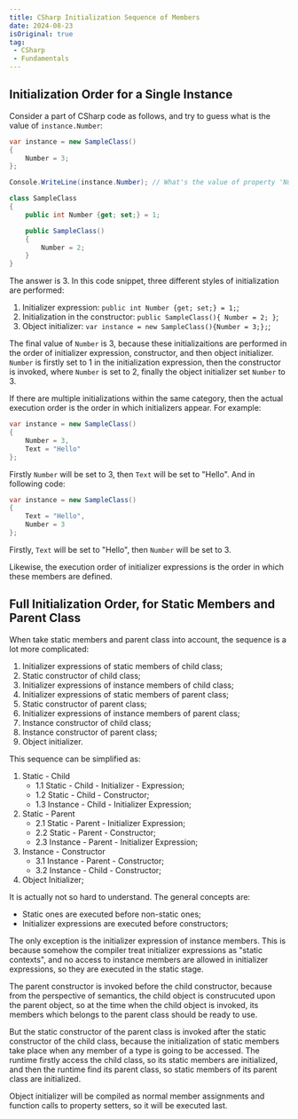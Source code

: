 ```yaml
---
title: CSharp Initialization Sequence of Members
date: 2024-08-23
isOriginal: true
tag:
 - CSharp
 - Fundamentals
---
```


## Initialization Order for a Single Instance

Consider a part of CSharp code as follows, and try to guess what is the value of `instance.Number`:

```csharp
var instance = new SampleClass()
{
    Number = 3;
};

Console.WriteLine(instance.Number); // What's the value of property 'Number'?

class SampleClass
{
    public int Number {get; set;} = 1;

    public SampleClass()
    {
        Number = 2; 
    }
}
```

The answer is 3. In this code snippet, three different styles of initialization are performed:

1. Initializer expression: `public int Number {get; set;} = 1;`;
2. Initialization in the constructor: `public SampleClass(){ Number = 2; }`;
3. Object initializer: `var instance = new SampleClass(){Number = 3;};`;

The final value of `Number` is 3, because these initializaitions are performed in the order of initializer expression, constructor, and then object initializer. `Number` is firstly set to 1 in the initialization expression, then the constructor is invoked, where `Number` is set to 2, finally the object initializer set `Number` to 3.

If there are multiple initializations within the same category, then the actual execution order is the  order in which initializers appear. For example:

```csharp
var instance = new SampleClass()
{
    Number = 3,
    Text = "Hello"
};
```

Firstly `Number` will be set to 3, then `Text` will be set to "Hello". And in following code:

```csharp
var instance = new SampleClass()
{
    Text = "Hello",
    Number = 3
};
```

Firstly, `Text` will be set to "Hello", then `Number` will be set to 3.

Likewise, the execution order of initializer expressions is the order in which these members are defined.


## Full Initialization Order, for Static Members and Parent Class

When take static members and parent class into account, the sequence is a lot more complicated:

1. Initializer expressions of static members of child class;
2. Static constructor of child class;
3. Initializer expressions of instance members of child class;
4. Initializer expressions of static members of parent class;
5. Static constructor of parent class;
6. Initializer expressions of instance members of parent class;
7. Instance constructor of child class;
8. Instance constructor of parent class;
9. Object initializer.

This sequence can be simplified as:

1. Static - Child
    - 1.1 Static - Child - Initializer - Expression;
    - 1.2 Static - Child - Constructor;
    - 1.3 Instance - Child - Initializer Expression;
2. Static - Parent
    - 2.1 Static - Parent - Initializer Expression;
    - 2.2 Static - Parent - Constructor;
    - 2.3 Instance - Parent - Initializer Expression;
3. Instance - Constructor
    - 3.1 Instance - Parent - Constructor;
    - 3.2 Instance - Child - Constructor;
4. Object Initializer;

It is actually not so hard to understand. The general concepts are:
- Static ones are executed before non-static ones;
- Initializer expressions are executed before constructors;

The only exception is the initializer expression of instance members. This is because somehow the compiler treat initializer expressions as "static contexts", and no access to instance members are allowed in initializer expressions, so they are executed in the static stage.

The parent constructor is invoked before the child constructor, because from the perspective of semantics, the child object is construcuted upon the parent object, so at the time when the child object is invoked, its members which belongs to the parent class should be ready to use.

But the static constructor of the parent class is invoked after the static constructor of the child class, because the initialization of static members take place when any member of a type is going to be accessed. The runtime firstly access the child class, so its static members are initialized, and then the runtime find its parent class, so static members of its parent class are initialized.

Object initializer will be compiled as normal member assignments and function calls to property setters, so it will be executed last.